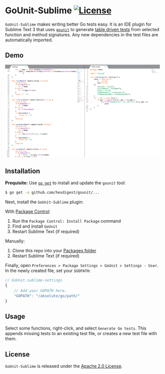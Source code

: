 # GoUnit-Sublime [![License](https://img.shields.io/badge/license-Apache%202.0-blue.svg)](https://github.com/hexdigest/GoUnit-Sublime/blob/master/LICENSE)

`GoUnit-Sublime` makes writing better Go tests easy. It is an IDE plugin for Sublime Text 3 that uses [`gounit`](https://github.com/hexdigest/gounit) to generate [table driven tests](https://github.com/golang/go/wiki/TableDrivenTests) from selected function and method signatures. Any new dependencies in the test files are automatically imported.

## Demo

![demo](/gounit.gif)

## Installation

__Prequisite:__ Use [`go get`](https://golang.org/cmd/go/#hdr-Download_and_install_packages_and_dependencies) to install and update the `gounit` tool:
```sh
$ go get -u github.com/hexdigest/gounit/...
```
Next, install the `GoUnit-Sublime` plugin:

With [Package Control](http://wbond.net/sublime_packages/package_control):

1. Run the `Package Control: Install Package` command
1. Find and install `GoUnit`
1. Restart Sublime Text (if required)

Manually:

1. Clone this repo into your [Packages folder](http://docs.sublimetext.info/en/sublime-text-3/basic_concepts.html#the-data-directory)
1. Restart Sublime Text (if required)

Finally, open `Preferences > Package Settings > GoUnit > Settings - User`. In the newly created file, set your `$GOPATH`:

```js
// GoUnit.sublime-settings
{
	// Add your GOPATH here.
	"GOPATH": "/absolute/go/path/"
}
```

## Usage

Select some functions, right-click, and select `Generate Go tests`. This appends missing tests to an existing test file, or creates a new test file with them.

## License

`GoUnit-Sublime` is released under the [Apache 2.0 License](http://www.apache.org/licenses/LICENSE-2.0).
